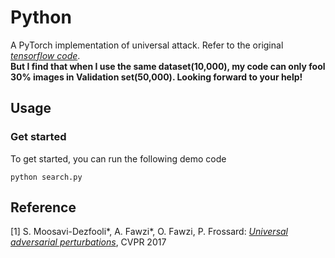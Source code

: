# Python

A PyTorch implementation of universal attack. Refer to the original [*tensorflow code*](https://github.com/LTS4/universal). <br>
**But I find that when I use the same dataset(10,000), my code can only fool 30% images in Validation set(50,000). Looking forward to your help!**
## Usage

### Get started

To get started, you can run the following demo code
```
python search.py
```

## Reference
[1] S. Moosavi-Dezfooli\*, A. Fawzi\*, O. Fawzi, P. Frossard:
[*Universal adversarial perturbations*](http://arxiv.org/pdf/1610.08401), CVPR 2017

